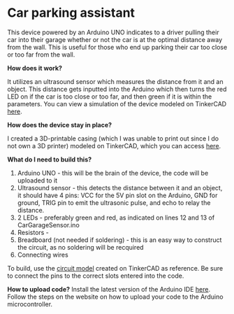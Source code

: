 # Car parking assistant
This device powered by an Arduino UNO indicates to a driver pulling their car into their garage whether or not the car is at the optimal distance away from the wall. This is useful for those who end up parking their car too close or too far from the wall. 

**How does it work?**

It utilizes an ultrasound sensor which measures the distance from it and an object. This distance gets inputted into the Arduino which then turns the red LED on if the car is too close or too far, and then green if it is within the parameters. You can view a simulation of the device modeled on TinkerCAD [here](https://www.tinkercad.com/things/2toZZJSoFDk?sharecode=97M60Nq6YuQQrO4HUmyi_nO_-DMpVHXphq0bTZKNmiw).

**How does the device stay in place?**

I created a 3D-printable casing (which I was unable to print out since I do not own a 3D printer) modeled on TinkerCAD, which you can access [here](https://www.tinkercad.com/things/hJcChkxhXvL?sharecode=aITRjixAN7cQRPuH4G3GJycEr_EroiCctwMglTShr14).

**What do I need to build this?**

1. Arduino UNO - this will be the brain of the device, the code will be uploaded to it
2. Ultrasound sensor - this detects the distance between it and an object, it should have 4 pins: VCC for the 5V pin slot on the Arduino, GND for ground, TRIG pin to emit the ultrasonic pulse, and echo to relay the distance.
3. 2 LEDs - preferably green and red, as indicated on lines 12 and 13 of CarGarageSensor.ino
4. Resistors -
5. Breadboard (not needed if soldering) - this is an easy way to construct the circuit, as no soldering will be recquired
6. Connecting wires

To build, use the [circuit model](https://www.tinkercad.com/things/2toZZJSoFDk?sharecode=97M60Nq6YuQQrO4HUmyi_nO_-DMpVHXphq0bTZKNmiw) created on TinkerCAD as reference. Be sure to connect the pins to the correct slots entered into the code.

**How to upload code?**
Install the latest version of the Arduino IDE [here](https://www.arduino.cc/en/software). Follow the steps on the website on how to upload your code to the Arduino microcontroller.
